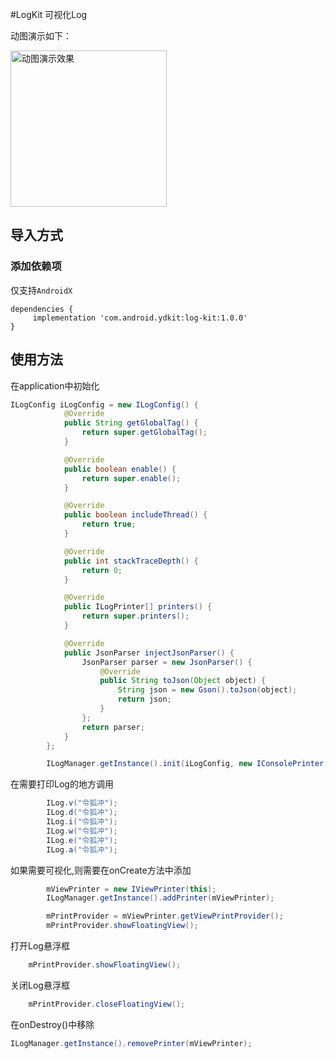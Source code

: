 #LogKit
可视化Log

动图演示如下：

<img src="https://github.com/ydstar/LogKit/blob/main/preview/show.gif" alt="动图演示效果" width="250px">


## 导入方式

### 添加依赖项
仅支持`AndroidX`
```
dependencies {
     implementation 'com.android.ydkit:log-kit:1.0.0'
}
```

## 使用方法
在application中初始化
```java
ILogConfig iLogConfig = new ILogConfig() {
            @Override
            public String getGlobalTag() {
                return super.getGlobalTag();
            }

            @Override
            public boolean enable() {
                return super.enable();
            }

            @Override
            public boolean includeThread() {
                return true;
            }

            @Override
            public int stackTraceDepth() {
                return 0;
            }

            @Override
            public ILogPrinter[] printers() {
                return super.printers();
            }

            @Override
            public JsonParser injectJsonParser() {
                JsonParser parser = new JsonParser() {
                    @Override
                    public String toJson(Object object) {
                        String json = new Gson().toJson(object);
                        return json;
                    }
                };
                return parser;
            }
        };

        ILogManager.getInstance().init(iLogConfig, new IConsolePrinter());
```

在需要打印Log的地方调用
```java
        ILog.v("令狐冲");
        ILog.d("令狐冲");
        ILog.i("令狐冲");
        ILog.w("令狐冲");
        ILog.e("令狐冲");
        ILog.a("令狐冲");
```

如果需要可视化,则需要在onCreate方法中添加
```java
        mViewPrinter = new IViewPrinter(this);
        ILogManager.getInstance().addPrinter(mViewPrinter);

        mPrintProvider = mViewPrinter.getViewPrintProvider();
        mPrintProvider.showFloatingView();
```

打开Log悬浮框
```java
    mPrintProvider.showFloatingView();
```

关闭Log悬浮框
```java
    mPrintProvider.closeFloatingView();
```

在onDestroy()中移除
```java
ILogManager.getInstance().removePrinter(mViewPrinter);
```